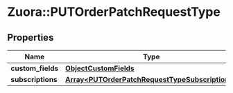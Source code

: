 # Zuora::PUTOrderPatchRequestType

## Properties
Name | Type | Description | Notes
------------ | ------------- | ------------- | -------------
**custom_fields** | [**ObjectCustomFields**](ObjectCustomFields.md) |  | [optional] 
**subscriptions** | [**Array&lt;PUTOrderPatchRequestTypeSubscriptions&gt;**](PUTOrderPatchRequestTypeSubscriptions.md) |  | [optional] 



